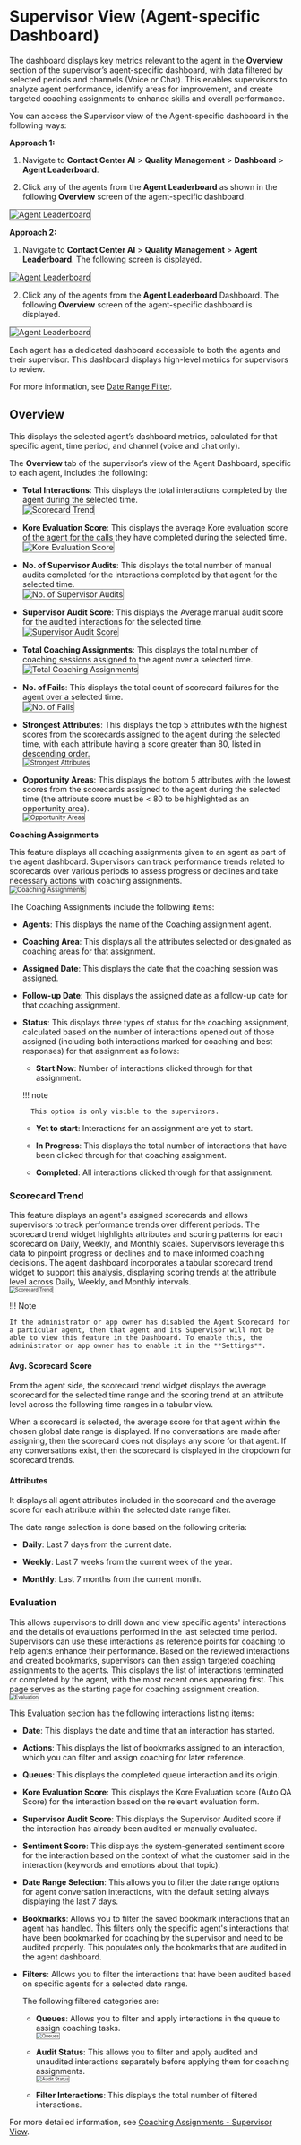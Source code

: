 # Supervisor View (Agent-specific Dashboard)

The dashboard displays key metrics relevant to the agent in the **Overview** section of the supervisor’s agent-specific dashboard, with data filtered by selected periods and channels (Voice or Chat). This enables supervisors to analyze agent performance, identify areas for improvement, and create targeted coaching assignments to enhance skills and overall performance.

You can access the Supervisor view of the Agent-specific dashboard in the following ways:

**Approach 1:**

1. Navigate to **Contact Center AI** > **Quality Management** > **Dashboard** > **Agent Leaderboard**. 

2. Click any of the agents from the **Agent Leaderboard** as shown in the following **Overview** screen of the agent-specific dashboard.  
<img src="../agent-leaderboard/images/agent-leaderboard-dashboard.png" alt="Agent Leaderboard" title="Agent Leaderboard" style="border: 1px solid gray; zoom:100%;">

**Approach 2:**

1. Navigate to **Contact Center AI** > **Quality Management** > **Agent Leaderboard**. The following screen is displayed.  
<img src="../agent-leaderboard/images/agent-leaderboard-default.png" alt="Agent Leaderboard" title="Agent Leaderboard" style="border: 1px solid gray; zoom:100%;">

2. Click any of the agents from the **Agent Leaderboard** Dashboard. The following **Overview** screen of the agent-specific dashboard is displayed.   
<img src="../agent-leaderboard/images/agent-leaderboard-overview.png" alt="Agent Leaderboard" title="Agent Leaderboard" style="border: 1px solid gray; zoom:100%;">

Each agent has a dedicated dashboard accessible to both the agents and their supervisor. This dashboard displays high-level metrics for supervisors to review.

For more information, see [Date Range Filter](../https:/docs.kore.ai/xo/quality-management/analyze/dashboard#date-range-filter). 

## Overview

This displays the selected agent’s dashboard metrics, calculated for that specific agent, time period, and channel (voice and chat only).  

The **Overview** tab of the supervisor’s view of the Agent Dashboard, specific to each agent, includes the following:

* **Total Interactions**: This displays the total interactions completed by the agent during the selected time.     
    <img src="../agent-leaderboard/images/total-interactions.png" alt="Scorecard Trend" title="Scorecard Trend" style="border: 1px solid gray; zoom:100%;">

* **Kore Evaluation Score**: This displays the average Kore evaluation score of the agent for the calls they have completed during the selected time.    
    <img src="../agent-leaderboard/images/kore-evaluation-score.png" alt="Kore Evaluation Score" title="Kore Evaluation Score" style="border: 1px solid gray; zoom:100%;">

* **No. of Supervisor Audits**: This displays the total number of manual audits completed for the interactions completed by that agent for the selected time.     
    <img src="../agent-leaderboard/images/No-of-supervisor-audits.png" alt="No. of Supervisor Audits" title="No. of Supervisor Audits" style="border: 1px solid gray; zoom:100%;">

* **Supervisor Audit Score**: This displays the Average manual audit score for the audited interactions for the selected time.   
    <img src="../agent-leaderboard/images/supervisor-audit-score.png" alt="Supervisor Audit Score" title="Supervisor Audit Score" style="border: 1px solid gray; zoom:100%;">

* **Total Coaching Assignments**: This displays the total number of coaching sessions assigned to the agent over a selected time.   
    <img src="../agent-leaderboard/images/total-coaching-assignemnts.png" alt="Total Coaching Assignments" title="Total Coaching Assignments" style="border: 1px solid gray; zoom:100%;">

* **No. of Fails**: This displays the total count of scorecard failures for the agent over a selected time.   
    <img src="../agent-leaderboard/images/No-of-fails.png" alt="No. of Fails" title="No. of Fails" style="border: 1px solid gray; zoom:100%;">

* **Strongest Attributes**: This displays the top 5 attributes with the highest scores from the scorecards assigned to the agent during the selected time, with each attribute having a score greater than 80, listed in descending order.    
    <img src="../agent-leaderboard/images/strongest-attributes.png" alt="Strongest Attributes" title="Strongest Attributes" style="border: 1px solid gray; zoom:80%;">

* **Opportunity Areas**: This displays the bottom 5 attributes with the lowest scores from the scorecards assigned to the agent during the selected time (the attribute score must be &lt; 80 to be highlighted as an opportunity area).    
    <img src="../agent-leaderboard/images/opportunity-areas.png" alt="Opportunity Areas" title="Opportunity Areas" style="border: 1px solid gray; zoom:80%;">

**Coaching Assignments**

This feature displays all coaching assignments given to an agent as part of the agent dashboard. Supervisors can track performance trends related to scorecards over various periods to assess progress or declines and take necessary actions with coaching assignments.   
<img src="../agent-leaderboard/images/coaching-assignments.png" alt="Coaching Assignments" title="Coaching Assignments" style="border: 1px solid gray; zoom:80%;">

The Coaching Assignments include the following items:

* **Agents**: This displays the name of the Coaching assignment agent.

* **Coaching Area**: This displays all the attributes selected or designated as coaching areas for that assignment.  

* **Assigned Date**: This displays the date that the coaching session was assigned.

* **Follow-up Date**: This displays the assigned date as a follow-up date for that coaching assignment.

* **Status**: This displays three types of status for the coaching assignment, calculated based on the number of interactions opened out of those assigned (including both interactions marked for coaching and best responses) for that assignment as follows:

    * **Start Now**: Number of interactions clicked through for that assignment. 
    
    !!! note
            
        This option is only visible to the supervisors.
       
    * **Yet to start**: Interactions for an assignment are yet to start.

    * **In Progress**: This displays the total number of interactions that have been clicked through for that coaching assignment.

    * **Completed**: All interactions clicked through for that assignment.

### Scorecard Trend

This feature displays an agent's assigned scorecards and allows supervisors to track performance trends over different periods. The scorecard trend widget highlights attributes and scoring patterns for each scorecard on Daily, Weekly, and Monthly scales. Supervisors leverage this data to pinpoint progress or declines and to make informed coaching decisions. The agent dashboard incorporates a tabular scorecard trend widget to support this analysis, displaying scoring trends at the attribute level across Daily, Weekly, and Monthly intervals.   
<img src="../agent-leaderboard/images/scorecard-trend.png" alt="Scorecard Trend" title="Scorecard Trend" style="border: 1px solid gray; zoom:60%;">

!!! Note

    If the administrator or app owner has disabled the Agent Scorecard for a particular agent, then that agent and its Supervisor will not be able to view this feature in the Dashboard. To enable this, the administrator or app owner has to enable it in the **Settings**.

#### Avg. Scorecard Score

From the agent side, the scorecard trend widget displays the average scorecard for the selected time range and the scoring trend at an attribute level across the following time ranges in a tabular view.

When a scorecard is selected, the average score for that agent within the chosen global date range is displayed. If no conversations are made after assigning, then the scorecard does not displays any score for that agent. If any conversations exist, then the scorecard is displayed in the dropdown for scorecard trends.

#### Attributes

It displays all agent attributes included in the scorecard and the average score for each attribute within the selected date range filter.

The date range selection is done based on the following criteria:

* **Daily**: Last 7 days from the current date.

* **Weekly**: Last 7 weeks from the current week of the year.

* **Monthly**: Last 7 months from the current month.

### Evaluation

This allows supervisors to drill down and view specific agents' interactions and the details of evaluations performed in the last selected time period. Supervisors can use these interactions as reference points for coaching to help agents enhance their performance. Based on the reviewed interactions and created bookmarks, supervisors can then assign targeted coaching assignments to the agents. This displays the list of interactions terminated or completed by the agent, with the most recent ones appearing first. This page serves as the starting page for coaching assignment creation.     
<img src="../agent-leaderboard/images/evaluation.png" alt="Evaluation" title="Evaluation" style="border: 1px solid gray; zoom:60%;">

This Evaluation section has the following interactions listing items:

* **Date**: This displays the date and time that an interaction has started.

* **Actions**: This displays the list of bookmarks assigned to an interaction, which you can filter and assign coaching for later reference.

* **Queues**: This displays the completed queue interaction and its origin.

* **Kore Evaluation Score**: This displays the Kore Evaluation score (Auto QA Score) for the interaction based on the relevant evaluation form.

* **Supervisor Audit Score**: This displays the Supervisor Audited score if the interaction has already been audited or manually evaluated.

* **Sentiment Score**: This displays the system-generated sentiment score for the interaction based on the context of what the customer said in the interaction (keywords and emotions about that topic).

* **Date Range Selection**: This allows you to filter the date range options for agent conversation interactions, with the default setting always displaying the last 7 days.

* **Bookmarks**: Allows you to filter the saved bookmark interactions that an agent has handled. This filters only the specific agent's interactions that have been bookmarked for coaching by the supervisor and need to be audited properly. This populates only the bookmarks that are audited in the agent dashboard.

* **Filters**: Allows you to filter the interactions that have been audited based on specific agents for a selected date range.

    The following filtered categories are:

    * **Queues**: Allows you to filter and apply interactions in the queue to assign coaching tasks.       
       <img src="../agent-leaderboard/images/filter-queue.png" alt="Queues" title="Queues" style="border: 1px solid gray; zoom:60%;">

    * **Audit Status**: This allows you to filter and apply audited and unaudited interactions separately before applying them for coaching assignments.       
       <img src="../agent-leaderboard/images/filter-audit-status.png" alt="Audit Status" title="Audit Status" style="border: 1px solid gray; zoom:60%;">

    * **Filter Interactions**: This displays the total number of filtered interactions.

For more detailed information, see [Coaching Assignments - Supervisor View](./coaching-assignments-supervisor-view.md).
